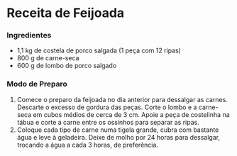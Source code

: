 # Receita de Feijoada 



### Ingredientes

- 1,1 kg de costela de porco salgada (1 peça com 12 ripas)
- 800 g de carne-seca
- 600 g de lombo de porco salgado



### Modo de Preparo

1. Comece o preparo da feijoada no dia anterior para dessalgar as carnes. Descarte o excesso de gordura das peças. Corte o lombo e a carne-seca em cubos médios de cerca de 3 cm. Apoie a peça de costelinha na tábua e corte a carne entre os ossinhos para separar as ripas. 
2. Coloque cada tipo de carne numa tigela grande, cubra com bastante água e leve à geladeira. Deixe de molho por 24 horas para dessalgar, trocando a água a cada 3 horas, de preferência. 





